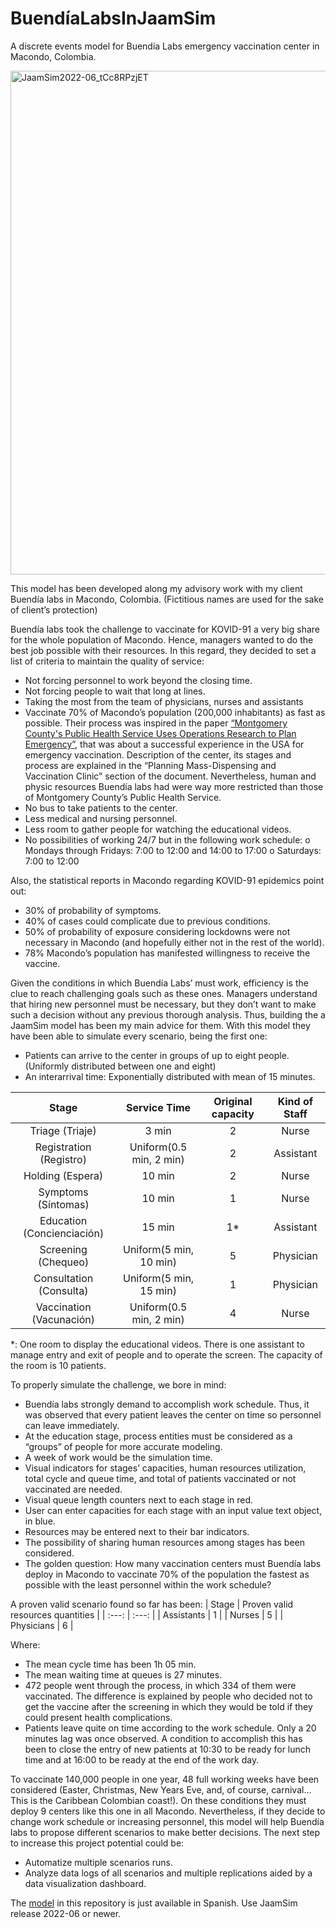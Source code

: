 # BuendíaLabsInJaamSim
A discrete events model for Buendía Labs emergency vaccination center in Macondo, Colombia.

<img width="806" alt="JaamSim2022-06_tCc8RPzjET" src="https://user-images.githubusercontent.com/63328827/227752743-2a79cc51-8b31-4b7e-8b57-ef07644ae480.png">

This model has been developed along my advisory work with my client Buendía labs in Macondo, Colombia.
(Fictitious names are used for the sake of client’s protection)

Buendía labs took the challenge to vaccinate for KOVID-91 a very big share for the whole population of Macondo. Hence, managers wanted to do the best job possible with their resources. In this regard, they decided to set a list of criteria to maintain the quality of service:
-	Not forcing personnel to work beyond the closing time.
-	Not forcing people to wait that long at lines.
-	Taking the most from the team of physicians, nurses and assistants
-	Vaccinate 70% of Macondo’s population (200,000 inhabitants) as fast as possible.
Their process was inspired in the paper [“Montgomery County's Public Health Service Uses Operations Research to Plan Emergency”]( https://www.jstor.org/stable/20141446), that was about a successful experience in the USA for emergency vaccination. Description of the center, its stages and process are explained in the “Planning Mass-Dispensing and Vaccination Clinic” section of the document. Nevertheless, human and physic resources Buendía labs had were way more restricted than those of Montgomery County’s Public Health Service. 
-	No bus to take patients to the center.
-	Less medical and nursing personnel.
-	Less room to gather people for watching the educational videos.
-	No possibilities of working 24/7 but in the following work schedule:
o	Mondays through Fridays: 7:00 to 12:00 and 14:00 to 17:00
o	Saturdays: 7:00 to 12:00 

  Also, the statistical reports in Macondo regarding KOVID-91 epidemics point out:
-	30% of probability of symptoms.
-	40% of cases could complicate due to previous conditions.
-	50% of probability of exposure considering lockdowns were not necessary in Macondo (and hopefully either not in the rest of the world).
-	78% Macondo’s population has manifested willingness to receive the vaccine.

Given the conditions in which Buendía Labs’ must work, efficiency is the clue to reach challenging goals such as these ones. Managers understand that hiring new personnel must be necessary, but they don’t want to make such a decision without any previous thorough analysis. Thus, building the a JaamSim model has been my main advice for them. With this model they have been able to simulate every scenario, being the first one:
-	Patients can arrive to the center in groups of up to eight people. (Uniformly distributed between one and eight)
-	An interarrival time: Exponentially distributed with mean of 15 minutes.	 

Stage |	Service Time |	Original capacity |	Kind of Staff
| :---: | :---: | :---: | :---: |
Triage (Triaje) |	3 min |	2	| Nurse
Registration (Registro) |	Uniform(0.5 min, 2 min)|	2 |	Assistant
Holding (Espera) |	10 min |	2	| Nurse
Symptoms (Síntomas) |	10 min |	1 |	Nurse
Education (Concienciación) |	15 min |	1* | Assistant
Screening (Chequeo) |	Uniform(5 min, 10 min) |	5 |	Physician
Consultation (Consulta) |	Uniform(5 min, 15 min) |	1	| Physician|
Vaccination (Vacunación) |	Uniform(0.5 min, 2 min) |	4 |	Nurse


*: One room to display the educational videos. There is one assistant to manage entry and exit of people and to operate the screen. The capacity of the room is 10 patients.

To properly simulate the challenge, we bore in mind:
-	Buendía labs strongly demand to accomplish work schedule. Thus, it was observed that every patient leaves the center on time so personnel can leave immediately.
-	At the education stage, process entities must be considered as a “groups” of people for more accurate modeling.
-	A week of work would be the simulation time.
-	Visual indicators for stages’ capacities, human resources utilization, total cycle and queue time, and total of patients vaccinated or not vaccinated are needed.
-	Visual queue length counters next to each stage in red.
-	User can enter capacities for each stage with an input value text object, in blue.
-	Resources may be entered next to their bar indicators.
-	The possibility of sharing human resources among stages has been considered. 
-	The golden question: How many vaccination centers must Buendía labs deploy in Macondo to vaccinate 70% of the population the fastest as possible with the least personnel within the work schedule?
 
A proven valid scenario found so far has been:
| Stage |	Proven valid resources quantities |
| :---: | :---: | 
| Assistants	| 1 |
| Nurses | 5 |
| Physicians | 6 |

Where:
-	The mean cycle time has been 1h 05 min. 
-	The mean waiting time at queues is 27 minutes.
-	472 people went through the process, in which 334 of them were vaccinated. The difference is explained by people who decided not to get the vaccine after the screening in which they would be told if they could present health complications.
-	Patients leave quite on time according to the work schedule. Only a 20 minutes lag was once observed. A condition to accomplish this has been to close the entry of new patients at 10:30 to be ready for lunch time and at 16:00 to be ready at the end of the work day.

To vaccinate 140,000 people in one year, 48 full working weeks have been considered (Easter, Christmas, New Years Eve, and, of course, carnival… This is the Caribbean Colombian coast!). On these conditions they must deploy 9 centers like this one in all Macondo. Nevertheless, if they decide to change work schedule or increasing personnel, this model will help Buendía labs to propose different scenarios to make better decisions. 
The next step to increase this project potential could be:
-	Automatize multiple scenarios runs.
-	Analyze data logs of all scenarios and multiple replications aided by a data visualization dashboard. 

The [model](https://github.com/ArnaldoMatute/Buend-aLabsInJaamSim/blob/main/Buendia%20Labs.cfg) in this repository is just available in Spanish. 
Use  JaamSim release 2022-06 or newer.




